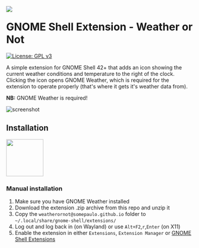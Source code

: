 <img align="left" src="https://gitlab.gnome.org/GNOME/gnome-weather/-/raw/main/data/icons/org.gnome.Weather.svg">

# GNOME Shell Extension - Weather or Not

[![License: GPL v3](https://img.shields.io/badge/License-GPL%20v3-blue.svg)](https://www.gnu.org/licenses/gpl-3.0)

A simple extension for GNOME Shell 42+ that adds an icon showing the current weather conditions and temperature to the right of the clock. Clicking the icon opens GNOME Weather, which is required for the extension to operate properly (that's where it gets it's weather data from).

**NB:** GNOME Weather is required!

![screenshot](https://user-images.githubusercontent.com/15643750/212085917-9e3288fb-2219-449d-8a3e-ae8cdfed0efe.png)

## Installation
[<img src="https://user-images.githubusercontent.com/15643750/212080370-77899e64-bae8-43f1-b67a-fc946785c4b3.png" height="100">](https://extensions.gnome.org/extension/5660/weather-or-not/)

### Manual installation
1. Make sure you have GNOME Weather installed
2. Download the extension .zip archive from this repo and unzip it
3. Copy the `weatherornot@somepaulo.github.io` folder to `~/.local/share/gnome-shell/extensions/`
4. Log out and log back in (on Wayland) or use `Alt+F2`,`r`,`Enter` (on X11)
5. Enable the extension in either `Extensions`, `Extension Manager` or [GNOME Shell Extensions](https://extensions.gnome.org/)

